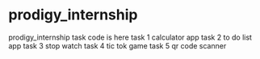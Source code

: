 # prodigy_internship
prodigy_internship task code is here 
task 1 calculator app
task 2 to do list app
task 3 stop watch
task 4 tic tok game
task 5 qr code scanner
